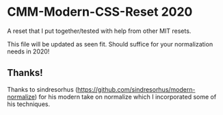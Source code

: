 # CMM-Modern-CSS-Reset 2020
A reset that I put together/tested with help from other MIT resets.

This file will be updated as seen fit. Should suffice for your normalization needs in 2020!

## Thanks!
Thanks to sindresorhus (https://github.com/sindresorhus/modern-normalize) for his modern take on normalize which I incorporated some of his techniques.

